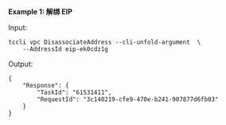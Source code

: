 **Example 1: 解绑 EIP**



Input: 

```
tccli vpc DisassociateAddress --cli-unfold-argument  \
    --AddressId eip-ek0cdz1g
```

Output: 
```
{
    "Response": {
        "TaskId": "61531411",
        "RequestId": "3c140219-cfe9-470e-b241-907877d6fb03"
    }
}
```

